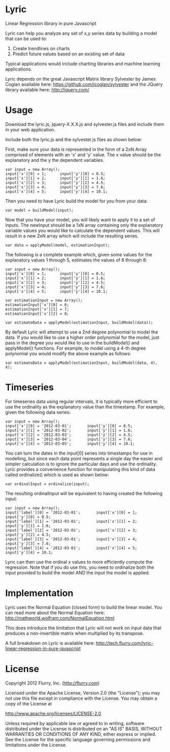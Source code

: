 Lyric
=====

Linear Regression library in pure Javascript

Lyric can help you analyze any set of x,y series data by building a model that can be used to:
1. Create trendlines on charts
2. Predict future values based on an existing set of data

Typical applications would include charting libraries and machine learning applications. 

Lyric depends on the great Javascript Matrix library Sylvester by James Coglan available here: 
https://github.com/jcoglan/sylvester
and the JQuery library available here: http://jquery.com/

Usage
=====

Download the lyric.js, jquery-X.X.X.js and sylvester.js files and include them in your web application. 

Include both the lyric.js and the sylvester.js files as shown below:  
	<script type="text/javascript" src="js/jquery-X.X.X.js"></script>
	<script type="text/javascript" src="js/sylvester.js"></script>
	<script type="text/javascript" src="js/lyric.js"></script>
	
First, make sure your data is represented in the form of a 2xN Array comprised of elements with an 'x' and 'y' value. The x value should be the explanatory and the y the dependent variables.

	var input = new Array();
	input['x'][0] = 1;		input['y'][0] = 0.5;
	input['x'][1] = 2;		input['y'][1] = 1.6;	
	input['x'][2] = 3;		input['y'][2] = 4.5;
	input['x'][3] = 4;		input['y'][3] = 7.6;
	input['x'][4] = 5;		input['y'][4] = 10.1;
	
Then you need to have Lyric build the model for you from your data:

	var model = buildModel(input);

Now that you have your model, you will likely want to apply it to a set of inputs. The newInput should be a 1xN array containing only the explanatory variable values you would like to calculate the dependent values. This will result in a new 2xN array which will include the resulting series. 

	var data = applyModel(model, estimationInput);

The following is a complete example which, given some values for the explanatory values 1 through 5, estimates the values of 6 through 8:

	var input = new Array();
	input['x'][0] = 1;		input['y'][0] = 0.5;
	input['x'][1] = 2;		input['y'][1] = 1.6;	
	input['x'][2] = 3;		input['y'][2] = 4.5;
	input['x'][3] = 4;		input['y'][3] = 7.6;
	input['x'][4] = 5;		input['y'][4] = 10.1;
	
	var estimationInput = new Array();
	estimationInput['x'][0] = 6;
	estimationInput['x'][1] = 7;
	estimationInput['x'][2] = 8;

	var estimateData = applyModel(estimationInput, buildModel(data));
	
By default Lyric will attempt to use a 2nd degree polynomial to model the data. If you would like to use a higher order polynomial for the model, just pass in the degree you would like to use in the buildModel() and applyModel() functions. 
For example, to model using a 4-th degree polynomial you would modify the above example as follows:

	var estimateData = applyModel(estimationInput, buildModel(data, 4), 4);
	
Timeseries
=====
For timeseries data using regular intervals, it is typically more efficient to use the ordinality as the explanatory value than the timestamp. For example, given the following data series:

	var input = new Array();
	input['x'][0] = '2012-03-01';		input['y'][0] = 0.5;
	input['x'][1] = '2012-03-02';		input['y'][1] = 1.6;	
	input['x'][2] = '2012-03-03';		input['y'][2] = 4.5;
	input['x'][3] = '2012-03-04';		input['y'][3] = 7.6;
	input['x'][4] = '2012-03-05';		input['y'][4] = 10.1;
	
You can turn the dates in the input[0] series into timestamps for use in modelling, but since each data point represents a single day the easier and simpler calculation is to ignore the particular days and use the ordinality. Lyric provides a convenience function for manipulating this kind of data called ordinalize() which is used as shown below:

	var ordinalInput = ordinalize(input);
	
The resulting ordinalInput will be equivalent to having created the following input:

	var input = new Array();
	input['label'][0] = '2012-03-01';		input['x'][0] = 1;		input['y'][0] = 0.5;
	input['label'][1] = '2012-03-01';		input['x'][1] = 2;		input['y'][1] = 1.6;	
	input['label'][2] = '2012-03-01';		input['x'][2] = 3;		input['y'][2] = 4.5;
	input['label'][3] = '2012-03-01';		input['x'][3] = 4;		input['y'][3] = 7.6;
	input['label'][4] = '2012-03-01';		input['x'][4] = 5;		input['y'][4] = 10.1;
	
Lyric can then use the ordinal x values to more efficiently compute the regression. Note that if you do use this, you need to ordinalize both the input provided to build the model AND the input the model is applied.
	
Implementation
=====
Lyric uses the Normal Equation (closed form) to build the linear model. You can read more about the Normal Equation here:
http://mathworld.wolfram.com/NormalEquation.html

This does introduce the limitation that Lyric will not work on input data that produces a non-invertible matrix when multiplied by its transpose. 

A full breakdown on Lyric is available here: http://tech.flurry.com/lyric-linear-regression-in-pure-javascript

License 
=====
Copyright 2012 Flurry, Inc. (http://flurry.com)

Licensed under the Apache License, Version 2.0 (the "License"); you may not use this file except in compliance with the License.
You may obtain a copy of the License at

http://www.apache.org/licenses/LICENSE-2.0

Unless required by applicable law or agreed to in writing, software distributed under the License is distributed on an "AS IS" BASIS, WITHOUT WARRANTIES OR CONDITIONS OF ANY KIND, either express or implied. See the License for the specific language governing permissions and limitations under the License.